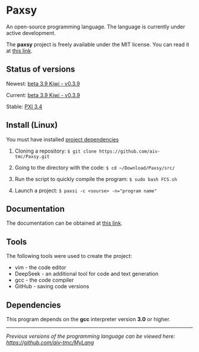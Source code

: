 # Paxsy

An open-source programming language. The language is currently under active development.

The **paxsy** project is freely available under the MIT license. You can read it at [this link](https://github.com/aiv-tmc/Paxsi/blob/main/LICENSE).

<!--Status of versions-->
## Status of versions
Newest: [beta 3.9 Kiwi - v0.3.9](https://github.com/aiv-tmc/Paxsy/tree/beta-3.9-Kiwi)

Current: [beta 3.9 Kiwi - v0.3.9](https://github.com/aiv-tmc/Paxsy/tree/beta-3.9-Kiwi)

Stable: [PXI 3.4](https://github.com/aiv-tmc/Paxsy/tree/PXI-3.4)

<!--Install-->
## Install (Linux)
You must have installed [project dependencies](https://github.com/aiv-tmc/Paxsy#dependencies)

1. Cloning a repository:
`$ git clone https://github.com/aiv-tmc/Paxsy.git`

2. Going to the directory with the code:
`$ cd ~/Download/Paxsy/src/`

3. Run the script to quickly compile the program:
`$ sudo bash FCS.sh`

4. Launch a project:
`$ paxsi -c <sourse> -n="program name"`

<!--Documentation-->
## Documentation
The documentation can be obtained at [this link](./docs/doc-en.md).

<!--Tools-->
## Tools
The following tools were used to create the project:
 * vim - the code editor
 * DeepSeek - an additional tool for code and text generation
 * gcc - the code compiler
 * GitHub - saving code versions

<!--Dependencies-->
## Dependencies 
This program depends on the **gcc** interpreter version **3.0** or higher.

---

*Previous versions of the programming language can be viewed here: https://github.com/aiv-tmc/MyLang*

